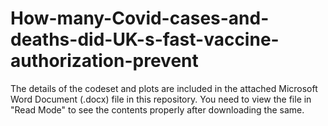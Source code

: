 # How-many-Covid-cases-and-deaths-did-UK-s-fast-vaccine-authorization-prevent

The details of the codeset and plots are included in the attached Microsoft Word Document (.docx) file in this repository. 
You need to view the file in "Read Mode" to see the contents properly after downloading the same.

